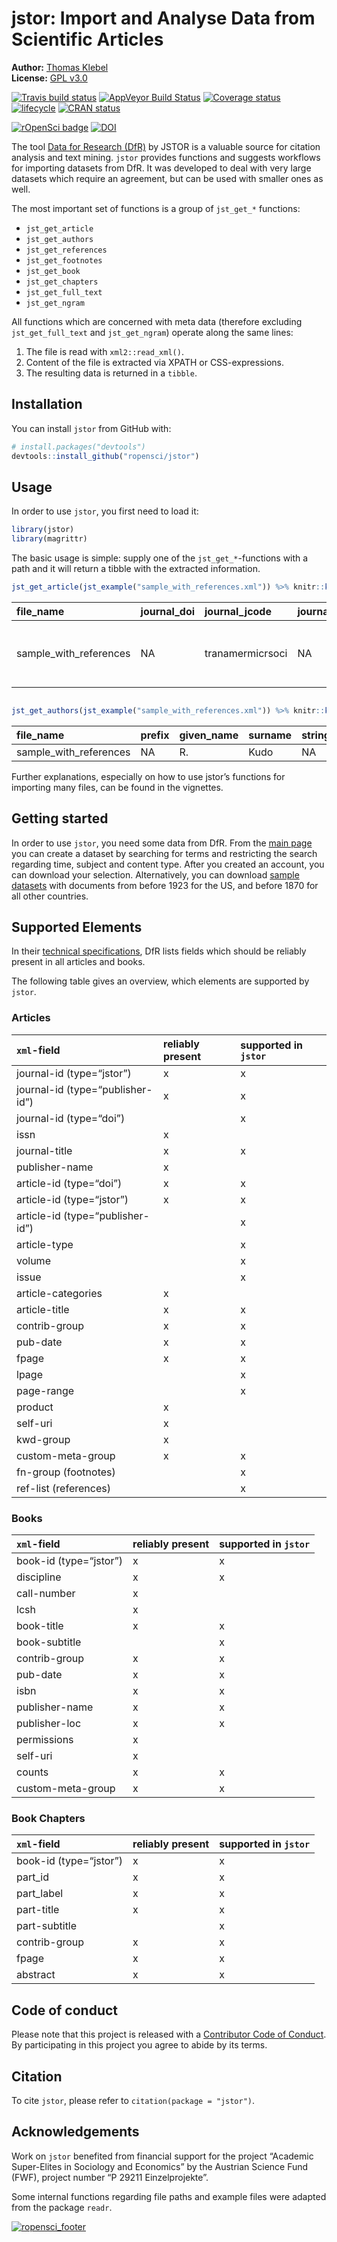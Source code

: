 
<!-- README.md is generated from README.Rmd. Please edit that file -->

# jstor: Import and Analyse Data from Scientific Articles

**Author:** [Thomas Klebel](https://thomasklebel.eu) <br> **License:**
[GPL v3.0](https://www.gnu.org/licenses/gpl-3.0.en.html)

[![Travis build
status](https://travis-ci.org/ropensci/jstor.svg?branch=master)](https://travis-ci.org/ropensci/jstor)
[![AppVeyor Build
Status](https://ci.appveyor.com/api/projects/status/github/ropensci/jstor?branch=master&svg=true)](https://ci.appveyor.com/project/tklebel/jstor)
[![Coverage
status](https://codecov.io/gh/ropensci/jstor/branch/master/graph/badge.svg)](https://codecov.io/github/ropensci/jstor?branch=master)
[![lifecycle](https://img.shields.io/badge/lifecycle-maturing-blue.svg)](https://www.tidyverse.org/lifecycle/#maturing)
[![CRAN
status](http://www.r-pkg.org/badges/version/jstor)](https://cran.r-project.org/package=jstor)
<!---[![CRAN\_Download\_Badge](http://cranlogs.r-pkg.org/badges/jstor)](https://CRAN.R-project.org/package=jstor)--->
[![rOpenSci
badge](https://badges.ropensci.org/189_status.svg)](https://github.com/ropensci/onboarding/issues/189)
[![DOI](https://zenodo.org/badge/DOI/10.5281/zenodo.1169862.svg)](https://doi.org/10.5281/zenodo.1169862)

The tool [Data for Research (DfR)](http://www.jstor.org/dfr/) by JSTOR
is a valuable source for citation analysis and text mining. `jstor`
provides functions and suggests workflows for importing datasets from
DfR. It was developed to deal with very large datasets which require an
agreement, but can be used with smaller ones as well.

The most important set of functions is a group of `jst_get_*` functions:

  - `jst_get_article`
  - `jst_get_authors`
  - `jst_get_references`
  - `jst_get_footnotes`
  - `jst_get_book`
  - `jst_get_chapters`
  - `jst_get_full_text`
  - `jst_get_ngram`

All functions which are concerned with meta data (therefore excluding
`jst_get_full_text` and `jst_get_ngram`) operate along the same lines:

1.  The file is read with `xml2::read_xml()`.
2.  Content of the file is extracted via XPATH or CSS-expressions.
3.  The resulting data is returned in a `tibble`.

## Installation

You can install `jstor` from GitHub with:

``` r
# install.packages("devtools")
devtools::install_github("ropensci/jstor")
```

## Usage

In order to use `jstor`, you first need to load it:

``` r
library(jstor)
library(magrittr)
```

The basic usage is simple: supply one of the `jst_get_*`-functions with
a path and it will return a tibble with the extracted
information.

``` r
jst_get_article(jst_example("sample_with_references.xml")) %>% knitr::kable()
```

| file\_name               | journal\_doi | journal\_jcode   | journal\_pub\_id | journal\_title                                     | article\_doi    | article\_pub\_id | article\_jcode | article\_type    | article\_title                     | volume | issue | language | pub\_day | pub\_month | pub\_year | first\_page | last\_page | page\_range |
| :----------------------- | :----------- | :--------------- | :--------------- | :------------------------------------------------- | :-------------- | :--------------- | :------------- | :--------------- | :--------------------------------- | :----- | :---- | :------- | :------- | :--------- | --------: | :---------- | :--------- | :---------- |
| sample\_with\_references | NA           | tranamermicrsoci | NA               | Transactions of the American Microscopical Society | 10.2307/3221896 | NA               | NA             | research-article | On the Protozoa Parasitic in Frogs | 41     | 2     | eng      | 1        | 4          |      1922 | 59          | 76         | 59-76       |

``` r

jst_get_authors(jst_example("sample_with_references.xml")) %>% knitr::kable()
```

| file\_name               | prefix | given\_name | surname | string\_name | suffix | author\_number |
| :----------------------- | :----- | :---------- | :------ | :----------- | :----- | -------------: |
| sample\_with\_references | NA     | R.          | Kudo    | NA           | NA     |              1 |

Further explanations, especially on how to use jstor’s functions for
importing many files, can be found in the vignettes.

## Getting started

In order to use `jstor`, you need some data from DfR. From the [main
page](http://www.jstor.org/dfr/) you can create a dataset by searching
for terms and restricting the search regarding time, subject and content
type. After you created an account, you can download your selection.
Alternatively, you can download [sample
datasets](http://www.jstor.org/dfr/about/sample-datasets) with documents
from before 1923 for the US, and before 1870 for all other countries.

## Supported Elements

In their [technical
specifications](http://www.jstor.org/dfr/about/technical-specifications),
DfR lists fields which should be reliably present in all articles and
books.

The following table gives an overview, which elements are supported by
`jstor`.

### Articles

| `xml`-field                      | reliably present | supported in `jstor` |
| :------------------------------- | :--------------- | :------------------- |
| journal-id (type=“jstor”)        | x                | x                    |
| journal-id (type=“publisher-id”) | x                | x                    |
| journal-id (type=“doi”)          |                  | x                    |
| issn                             | x                |                      |
| journal-title                    | x                | x                    |
| publisher-name                   | x                |                      |
| article-id (type=“doi”)          | x                | x                    |
| article-id (type=“jstor”)        | x                | x                    |
| article-id (type=“publisher-id”) |                  | x                    |
| article-type                     |                  | x                    |
| volume                           |                  | x                    |
| issue                            |                  | x                    |
| article-categories               | x                |                      |
| article-title                    | x                | x                    |
| contrib-group                    | x                | x                    |
| pub-date                         | x                | x                    |
| fpage                            | x                | x                    |
| lpage                            |                  | x                    |
| page-range                       |                  | x                    |
| product                          | x                |                      |
| self-uri                         | x                |                      |
| kwd-group                        | x                |                      |
| custom-meta-group                | x                | x                    |
| fn-group (footnotes)             |                  | x                    |
| ref-list (references)            |                  | x                    |

### Books

| `xml`-field            | reliably present | supported in `jstor` |
| :--------------------- | :--------------- | :------------------- |
| book-id (type=“jstor”) | x                | x                    |
| discipline             | x                | x                    |
| call-number            | x                |                      |
| lcsh                   | x                |                      |
| book-title             | x                | x                    |
| book-subtitle          |                  | x                    |
| contrib-group          | x                | x                    |
| pub-date               | x                | x                    |
| isbn                   | x                | x                    |
| publisher-name         | x                | x                    |
| publisher-loc          | x                | x                    |
| permissions            | x                |                      |
| self-uri               | x                |                      |
| counts                 | x                | x                    |
| custom-meta-group      | x                | x                    |

### Book Chapters

| `xml`-field            | reliably present | supported in `jstor` |
| :--------------------- | :--------------- | :------------------- |
| book-id (type=“jstor”) | x                | x                    |
| part\_id               | x                | x                    |
| part\_label            | x                | x                    |
| part-title             | x                | x                    |
| part-subtitle          |                  | x                    |
| contrib-group          | x                | x                    |
| fpage                  | x                | x                    |
| abstract               | x                | x                    |

## Code of conduct

Please note that this project is released with a [Contributor Code of
Conduct](CONDUCT.md). By participating in this project you agree to
abide by its terms.

## Citation

To cite `jstor`, please refer to `citation(package = "jstor")`.

## Acknowledgements

Work on `jstor` benefited from financial support for the project
“Academic Super-Elites in Sociology and Economics” by the Austrian
Science Fund (FWF), project number “P 29211 Einzelprojekte”.

Some internal functions regarding file paths and example files were
adapted from the package
`readr`.

[![ropensci\_footer](https://ropensci.org/public_images/ropensci_footer.png)](https://ropensci.org)
